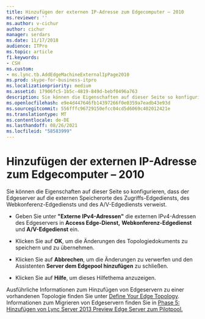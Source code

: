 ```yaml
---
title: Hinzufügen der externen IP-Adresse zum Edgecomputer – 2010
ms.reviewer: ''
ms.author: v-cichur
author: cichur
manager: serdars
ms.date: 11/17/2018
audience: ITPro
ms.topic: article
f1.keywords:
- CSH
ms.custom:
- ms.lync.tb.AddEdgeMachineExternalIpPage2010
ms.prod: skype-for-business-itpro
ms.localizationpriority: medium
ms.assetid: 17906fc5-1b5c-4819-849d-bebf0496a763
description: Sie können die Eigenschaften auf dieser Seite so konfigurieren, dass der Edgeserver auf die externen Speicherorte des Zugriffs-Edgediensts, des Webkonferenz-Edgediensts und des A/V-Edgediensts verweist.
ms.openlocfilehash: e9e4d447646fb14397266f0e0359a7eadb43e93d
ms.sourcegitcommit: 556fffc96729150efcc04cd5d6069c402012421e
ms.translationtype: MT
ms.contentlocale: de-DE
ms.lasthandoff: 08/26/2021
ms.locfileid: "58583999"
---
```

# <a name="add-edge-machine-external-ip-2010"></a>Hinzufügen der externen IP-Adresse zum Edgecomputer – 2010

Sie können die Eigenschaften auf dieser Seite so konfigurieren, dass der Edgeserver auf die externen Speicherorte des Zugriffs-Edgediensts, des Webkonferenz-Edgediensts und des A/V-Edgediensts verweist.

- Geben Sie unter **"Externe IPv4-Adressen"** die externen IPv4-Adressen des Edgeservers in **Access Edge-Dienst,** **Webkonferenz-Edgedienst** und **A/V-Edgedienst** ein.

- Klicken Sie auf **OK**, um die Änderungen des Topologiedokuments zu speichern und zu übernehmen.

- Klicken Sie auf **Abbrechen**, um die Änderungen zu verwerfen und den Assistenten **Server dem Edgepool hinzufügen** zu schließen.

- Klicken Sie auf **Hilfe**, um dieses Hilfethema anzuzeigen.

Ausführliche Informationen zum Hinzufügen von Edgeservern zu einer vorhandenen Topologie finden Sie unter [Define Your Edge Topology](/previous-versions/office/lync-server-2013/lync-server-2013-define-your-edge-topology). Informationen zum Migrieren von Edgeservern finden Sie in [Phase 5: Hinzufügen von Lync Server 2013 Preview Edge Server zum Pilotpool.](/previous-versions/office/lync-server-2013/phase-5-add-lync-server-2013-edge-server-to-pilot-pool)